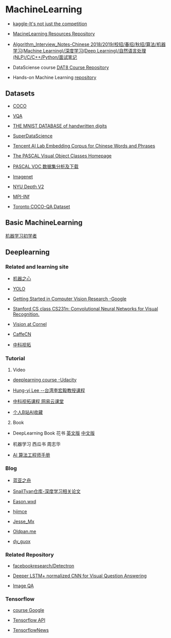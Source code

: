 # MachineLearning
* [kaggle-It's not just the competition](https://www.kaggle.com/)

* [MacineLearning Resources Repository](https://github.com/allmachinelearning/MachineLearning)

* [Algorithm_Interview_Notes-Chinese  2018/2019/校招/春招/秋招/算法/机器学习(Machine Learning)/深度学习(Deep Learning)/自然语言处理(NLP)/C/C++/Python/面试笔记](https://github.com/imhuay/Algorithm_Interview_Notes-Chinese)

* DataSciense course [DAT8 Course Repository](https://github.com/justmarkham/DAT8)

* Hands-on Machine Learning [repository](https://github.com/ageron/handson-ml)
## Datasets
* [COCO](http://cocodataset.org/#home)

* [VQA](https://visualqa.org/?tdsourcetag=s_pctim_aiomsg)

* [THE MNIST DATABASE of handwritten digits](http://yann.lecun.com/exdb/mnist/)

* [SuperDataScience](https://www.superdatascience.com/pages/deep-learning)

* [Tencent AI Lab Embedding Corpus for Chinese Words and Phrases](https://ai.tencent.com/ailab/nlp/embedding.html?client=tim&ADUIN=2437706590&ADSESSION=1541377967&ADTAG=CLIENT.QQ.5579_.0&ADPUBNO=26833)

* [The PASCAL Visual Object Classes Homepage](http://host.robots.ox.ac.uk/pascal/VOC/)

* [PASCAL VOC 数据集分析及下载](https://blog.csdn.net/zhangjunbob/article/details/52769381)

* [Imagenet](http://imagenet.stanford.edu/synset?wnid=n02123394#)

* [NYU Depth V2](https://cs.nyu.edu/~silberman/datasets/nyu_depth_v2.html)

* [MPI-INf](https://www.mpi-inf.mpg.de/departments/computer-vision-and-multimodal-computing/research/vision-and-language/visual-turing-challenge/)

* [Toronto COCO-QA Dataset](http://www.cs.toronto.edu/~mren/imageqa/data/cocoqa/)
## Basic MachineLearning
[机器学习初学者](http://www.ai-start.com/)
## Deeplearning
### Related and learning site
* [机器之心](https://www.jiqizhixin.com/)

* [YOLO](https://pjreddie.com/darknet/yolo/)

* [Getting Started in Computer Vision Research -Google](https://sites.google.com/site/mostafasibrahim/research/articles/how-to-start)

* [Stanford CS class CS231n: Convolutional Neural Networks for Visual Recognition.](http://cs231n.github.io/)

* [Vision at Cornel](https://vision.cornell.edu/?tdsourcetag=s_pctim_aiomsg)

* [CaffeCN](http://www.caffecn.cn/)

* [中科视拓](http://www.seetatech.com/)
### Tutorial
1. Video
* [deeplearning course -Udacity](https://classroom.udacity.com/courses/ud730)

* [Hung-yi Lee  --台湾李宏毅教授课程](http://speech.ee.ntu.edu.tw/~tlkagk/courses_MLDS18.html)

* [中科视拓课程 网易云课堂](https://study.163.com/my?from=study)

* [个人B站AI收藏](https://space.bilibili.com/33588731/favlist?fid=170040631&ftype=create)
2. Book
* DeepLearning Book  花书 [英文版](http://www.deeplearningbook.org/) [中文版](https://github.com/exacity/deeplearningbook-chinese)

* 机器学习 西瓜书 周志华

* [AI 算法工程师手册](http://www.huaxiaozhuan.com/)

### Blog
* [蓝亚之舟](https://zhoushuo.net/)

* [SnailTyan](http://noahsnail.com/)[仓库-深度学习相关论文](https://github.com/SnailTyan/deep-learning-papers-translation)

* [Eason.wxd](https://blog.csdn.net/app_12062011)

* [hjimce](https://blog.csdn.net/hjimce)

* [Jesse_Mx](https://blog.csdn.net/jesse_mx)

* [Oldpan.me](https://oldpan.me/)

* [dy_guox](https://blog.csdn.net/dy_guox)

### Related Repository
* [facebookresearch/Detectron](https://github.com/facebookresearch/Detectron)

* [Deeper LSTM+ normalized CNN for Visual Question Answering](https://github.com/GT-Vision-Lab/VQA_LSTM_CNN)

* [Image QA](https://github.com/renmengye/imageqa-public)
### Tensorflow
* [course Google](https://developers.google.com/machine-learning/crash-course/)

* [Tensorflow API](https://www.tensorflow.org/)

* [TensorflowNews](http://www.tensorflownews.com/)

